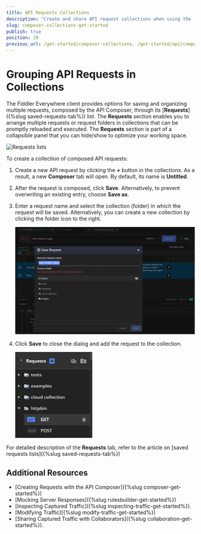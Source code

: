 ```yaml
---
title: API Requests Collections
description: "Create and share API request collections when using the 'Composer' in Fiddler Everywhere proxy tool."
slug: composer-collections-get-started
publish: true
position: 20
previous_url: /get-started/composer-collections, /get-started/api/composer-collections, /api/composer-collections
---
```


# Grouping API Requests in Collections

The Fiddler Everywhere client provides options for saving and organizing multiple requests, composed by the API Composer, through its [**Requests**]({%slug saved-requests-tab%}) list. The **Requests** section enables you to arrange multiple requests or request folders in collections that can be promptly reloaded and executed. The **Requests** section is part of a collapsible panel that you can hide/show to optimize your working space.

![Requests lists](../images/requests/requests-list-all.png)

To create a collection of composed API requests:

1. Create a new API request by clicking the **+** button in the collections. As a result, a new **Composer** tab will open. By default, its name is **Untitled**.

1. After the request is composed, click **Save**. Alternatively, to prevent overwriting an existing entry, choose **Save as**.

1. Enter a request name and select the collection (folder) in which the request will be saved. Alternatively, you can create a new collection by clicking the folder icon to the right.

    ![Requests lists](../images/requests/requests-enter-name-and-folder.png)

1. Click **Save** to close the dialog and add the request to the collection.

    ![Requests lists](../images/requests/requests-created-collection.png)

For detailed description of the **Requests** tab, refer to the article on [saved requests lists]({%slug saved-requests-tab%})

## Additional Resources

- [Creating Requests with the API Composer]({%slug composer-get-started%})
- [Mocking Server Responses]({%slug rulesbuilder-get-started%})
- [Inspecting Captured Traffic]({%slug inspecting-traffic-get-started%}).
- [Modifying Traffic]({%slug modify-traffic-get-started%})
- [Sharing Captured Traffic with Collaborators]({%slug collaboration-get-started%}).
